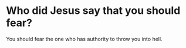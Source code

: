 # Who did Jesus say that you should fear?

You should fear the one who has authority to throw you into hell.
